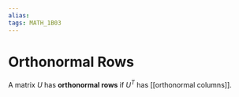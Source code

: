 ```yaml
---
alias:
tags: MATH_1B03
---
```

# Orthonormal Rows
A matrix $U$ has **orthonormal rows** if $U^T$ has [[orthonormal columns]].